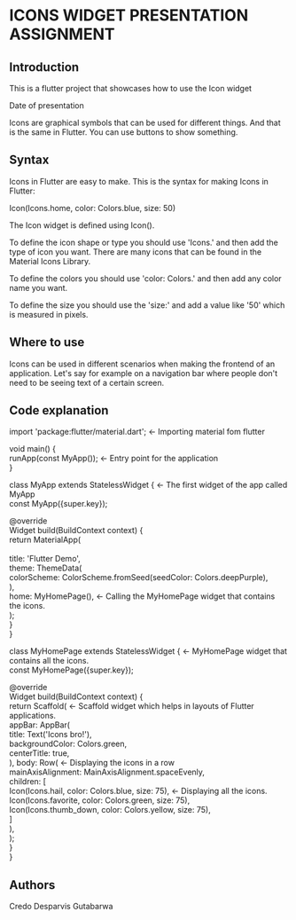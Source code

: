 # ICONS WIDGET PRESENTATION ASSIGNMENT

## Introduction

This is a flutter project that showcases how to use the Icon widget

Date of presentation

Icons are graphical symbols that can be used for different things. And that is the same in Flutter. You can use buttons to show something.

## Syntax

Icons in Flutter are easy to make. This is the syntax for making Icons in Flutter:

Icon(Icons.home, color: Colors.blue, size: 50)

The Icon widget is defined using Icon().

To define the icon shape or type you should use 'Icons.' and then add the type of icon you want. There are many icons that can be found in the Material Icons Library.

To define the colors you should use 'color: Colors.' and then add any color name you want.

To define the size you should use the 'size:' and add a value like '50' which is measured in pixels.

## Where to use

Icons can be used in different scenarios when making the frontend of an application. Let's say for example on a navigation bar where people don't need to be seeing text of a certain screen.

## Code explanation

import 'package:flutter/material.dart'; <- Importing material fom flutter <br>

void main() {<br>
  runApp(const MyApp()); <- Entry point for the application<br>
}<br>

class MyApp extends StatelessWidget { <- The first widget of the app called MyApp<br>
  const MyApp({super.key});<br>

  @override<br>
  Widget build(BuildContext context) {<br>
    return MaterialApp(<br>  
      title: 'Flutter Demo',<br>
      theme: ThemeData(<br>
        colorScheme: ColorScheme.fromSeed(seedColor: Colors.deepPurple),<br>
      ),<br>
      home: MyHomePage(), <- Calling the MyHomePage widget that contains the icons.<br>
    );<br>
  }<br>
}<br>

class MyHomePage extends StatelessWidget { <- MyHomePage widget that contains all the icons.<br>
  const MyHomePage({super.key});<br>

  @override<br>
  Widget build(BuildContext context) {<br>
    return Scaffold( <- Scaffold widget which helps in layouts of Flutter applications.<br>
      appBar: AppBar(<br>
        title: Text('Icons bro!'), <br>
        backgroundColor: Colors.green,<br>
        centerTitle: true,<br>
      ),
      body: Row( <- Displaying the icons in a row<br>
        mainAxisAlignment: MainAxisAlignment.spaceEvenly,<br>
        children: <Widget>[<br>
          Icon(Icons.hail, color: Colors.blue, size: 75), <- Displaying all the icons.<br>
          Icon(Icons.favorite, color: Colors.green, size: 75),<br>
          Icon(Icons.thumb_down, color: Colors.yellow, size: 75),<br>
          ]<br>
        ),<br>
    );<br>
  }<br>
}<br>

## Authors

Credo Desparvis Gutabarwa

